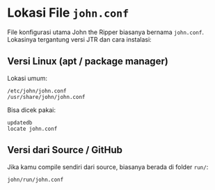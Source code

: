 # Lokasi File `john.conf`

File konfigurasi utama John the Ripper biasanya bernama `john.conf`. Lokasinya tergantung versi JTR dan cara instalasi:

## Versi Linux (apt / package manager)

Lokasi umum:

```
/etc/john/john.conf
/usr/share/john/john.conf
```

Bisa dicek pakai:

```
updatedb
locate john.conf
```

## Versi dari Source / GitHub

Jika kamu compile sendiri dari source, biasanya berada di folder `run/`:

```
john/run/john.conf
```
